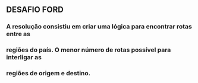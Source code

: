 ## DESAFIO FORD

### A resolução consistiu em criar uma lógica para encontrar rotas entre as
### regiões do país. O menor número de rotas possível para interligar as
### regiões de origem e destino.
